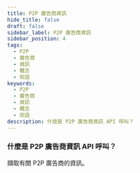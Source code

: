 ```yaml
---
title: P2P 廣告商資訊
hide_title: false
draft: false
sidebar_label: P2P 廣告商資訊
sidebar_position: 4
tags:
  - P2P
  - 廣告商
  - 資訊
  - 概念
  - 術語
keywords:
  - P2P
  - 廣告商
  - 資訊
  - 概念
  - 術語
description: 什麼是 P2P 廣告商資訊 API 呼叫？
---
```


### 什麼是 P2P 廣告商資訊 API 呼叫？

擷取有關 P2P 廣告商的資訊。
